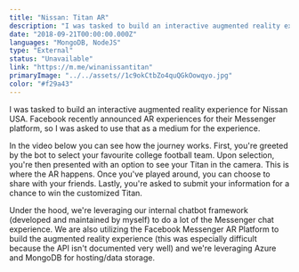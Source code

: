 ```yaml
---
title: "Nissan: Titan AR"
description: "I was tasked to build an interactive augmented reality experience for Nissan USA. Facebook recently announced AR experiences for their Messenger platform, so I was asked to use that as a medium for the experience. "
date: "2018-09-21T00:00:00.000Z"
languages: "MongoDB, NodeJS"
type: "External"
status: "Unavailable"
link: "https://m.me/winanissantitan"
primaryImage: "../../assets//1c9okCtbZo4quQGkOowqyo.jpg"
color: "#f29a43"
---
```

I was tasked to build an interactive augmented reality experience for Nissan USA. Facebook recently announced AR experiences for their Messenger platform, so I was asked to use that as a medium for the experience. 


In the video below you can see how the journey works. First, you're greeted by the bot to select your favourite college football team. Upon selection, you're then presented with an option to see your Titan in the camera. This is where the AR happens. Once you've played around, you can choose to share with your friends. Lastly, you're asked to submit your information for a chance to win the customized Titan.

Under the hood, we're leveraging our internal chatbot framework (developed and maintained by myself) to do a lot of the Messenger chat experience. We are also utilizing the Facebook Messenger AR Platform to build the augmented reality experience (this was especially difficult because the API isn't documented very well) and we're leveraging Azure and MongoDB for hosting/data storage.
